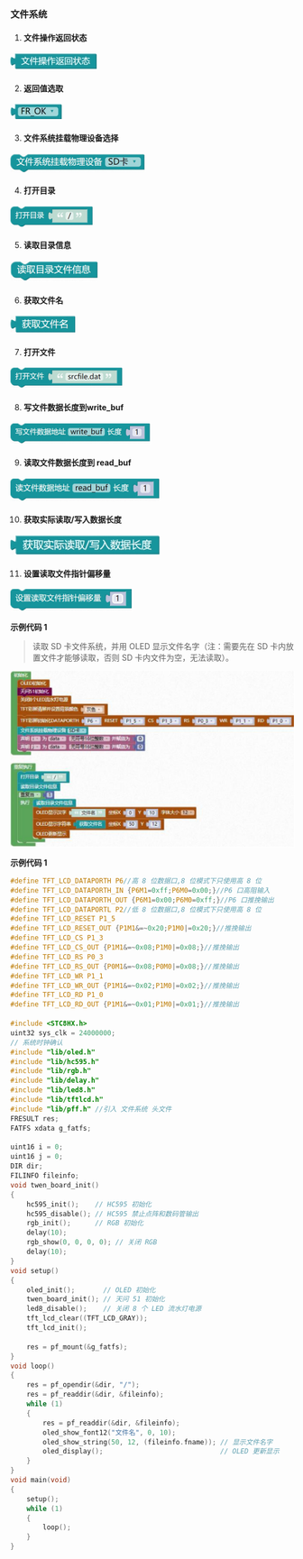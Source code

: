 ### 文件系统<!-- {docsify-ignore} -->



1. #### 文件操作返回状态

![img](文件系统.assets/wps562.jpg) 



2. #### 返回值选取

![img](文件系统.assets/wps563.jpg) 

 

3. #### 文件系统挂载物理设备选择

![img](文件系统.assets/wps564.png) 



4. #### 打开目录

![img](文件系统.assets/wps565.png) 



5. #### 读取目录信息

![img](文件系统.assets/wps566.png) 



6. #### 获取文件名

![img](文件系统.assets/wps567.png) 



7. #### 打开文件

![img](文件系统.assets/wps568.png) 



8. #### 写文件数据长度到write_buf

![img](文件系统.assets/wps569.png) 



9. #### 读取文件数据长度到 read_buf

![img](文件系统.assets/wps570.png) 



10. #### 获取实际读取/写入数据长度

![img](文件系统.assets/wps571.jpg) 



11. #### 设置读取文件指针偏移量

![img](文件系统.assets/wps572.png) 



**示例代码 1**

> 读取 SD 卡文件系统，并用 OLED 显示文件名字（注：需要先在 SD 卡内放置文件才能够读取，否则 SD 卡内文件为空，无法读取）。

![img](文件系统.assets/wps573.png) 



**示例代码 1**

```c
#define TFT_LCD_DATAPORTH P6//高 8 位数据口,8 位模式下只使用高 8 位
#define TFT_LCD_DATAPORTH_IN {P6M1=0xff;P6M0=0x00;}//P6 口高阻输入
#define TFT_LCD_DATAPORTH_OUT {P6M1=0x00;P6M0=0xff;}//P6 口推挽输出
#define TFT_LCD_DATAPORTL P2//低 8 位数据口,8 位模式下只使用高 8 位
#define TFT_LCD_RESET P1_5
#define TFT_LCD_RESET_OUT {P1M1&=~0x20;P1M0|=0x20;}//推挽输出
#define TFT_LCD_CS P1_3
#define TFT_LCD_CS_OUT {P1M1&=~0x08;P1M0|=0x08;}//推挽输出
#define TFT_LCD_RS P0_3
#define TFT_LCD_RS_OUT {P0M1&=~0x08;P0M0|=0x08;}//推挽输出
#define TFT_LCD_WR P1_1
#define TFT_LCD_WR_OUT {P1M1&=~0x02;P1M0|=0x02;}//推挽输出
#define TFT_LCD_RD P1_0
#define TFT_LCD_RD_OUT {P1M1&=~0x01;P1M0|=0x01;}//推挽输出

#include <STC8HX.h>
uint32 sys_clk = 24000000;
// 系统时钟确认
#include "lib/oled.h"
#include "lib/hc595.h"
#include "lib/rgb.h"
#include "lib/delay.h"
#include "lib/led8.h"
#include "lib/tftlcd.h"
#include "lib/pff.h" //引入 文件系统 头文件
FRESULT res;
FATFS xdata g_fatfs;

uint16 i = 0;
uint16 j = 0;
DIR dir;
FILINFO fileinfo;
void twen_board_init()
{
    hc595_init();    // HC595 初始化
    hc595_disable(); // HC595 禁止点阵和数码管输出
    rgb_init();      // RGB 初始化
    delay(10);
    rgb_show(0, 0, 0, 0); // 关闭 RGB
    delay(10);
}
void setup()
{
    oled_init();       // OLED 初始化
    twen_board_init(); // 天问 51 初始化
    led8_disable();    // 关闭 8 个 LED 流水灯电源
    tft_lcd_clear((TFT_LCD_GRAY));
    tft_lcd_init();

    res = pf_mount(&g_fatfs);
}
void loop()
{
    res = pf_opendir(&dir, "/");
    res = pf_readdir(&dir, &fileinfo);
    while (1)
    {
        res = pf_readdir(&dir, &fileinfo);
        oled_show_font12("文件名", 0, 10);
        oled_show_string(50, 12, (fileinfo.fname)); // 显示文件名字
        oled_display();                             // OLED 更新显示
    }
}
void main(void)
{
    setup();
    while (1)
    {
        loop();
    }
}
```


